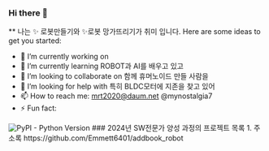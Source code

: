 ### Hi there 👋
** 나는 ✨ 로봇만들기와  ✨로봇 망가뜨리기가 취미 입니다. 
Here are some ideas to get you started:
- 🔭 I’m currently working on 
- 🌱 I’m currently learning ROBOT과 AI를 배우고 있고 
- 👯 I’m looking to collaborate on 함께 휴머노이드 만들 사람을 
- 🤔 I’m looking for help with 특히 BLDC모터에 지존을 찾고 있어 
- 📫 How to reach me: mrt2020@daum.net @mynostalgia7 
- ⚡ Fun fact: 

<img alt="PyPI - Python Version" src="https://img.shields.io/pypi/pyversions/:packageName">
### 2024년 SW전문가 양성 과정의 프로젝트 목록
1. 주소록 https://github.com/Emmett6401/addbook_robot


